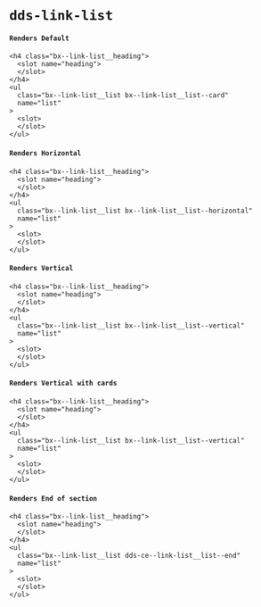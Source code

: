 # `dds-link-list`

#### `Renders Default`

```
<h4 class="bx--link-list__heading">
  <slot name="heading">
  </slot>
</h4>
<ul
  class="bx--link-list__list bx--link-list__list--card"
  name="list"
>
  <slot>
  </slot>
</ul>
```

#### `Renders Horizontal`

```
<h4 class="bx--link-list__heading">
  <slot name="heading">
  </slot>
</h4>
<ul
  class="bx--link-list__list bx--link-list__list--horizontal"
  name="list"
>
  <slot>
  </slot>
</ul>
```

#### `Renders Vertical`

```
<h4 class="bx--link-list__heading">
  <slot name="heading">
  </slot>
</h4>
<ul
  class="bx--link-list__list bx--link-list__list--vertical"
  name="list"
>
  <slot>
  </slot>
</ul>
```

#### `Renders Vertical with cards`

```
<h4 class="bx--link-list__heading">
  <slot name="heading">
  </slot>
</h4>
<ul
  class="bx--link-list__list bx--link-list__list--vertical"
  name="list"
>
  <slot>
  </slot>
</ul>
```

#### `Renders End of section`

```
<h4 class="bx--link-list__heading">
  <slot name="heading">
  </slot>
</h4>
<ul
  class="bx--link-list__list dds-ce--link-list__list--end"
  name="list"
>
  <slot>
  </slot>
</ul>
```

